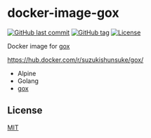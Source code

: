 # docker-image-gox

[![GitHub last commit](https://img.shields.io/github/last-commit/suzuki-shunsuke/docker-image-gox.svg)](https://github.com/suzuki-shunsuke/docker-image-gox)
[![GitHub tag](https://img.shields.io/github/tag/suzuki-shunsuke/docker-image-gox.svg)](https://github.com/suzuki-shunsuke/docker-image-gox/releases)
[![License](http://img.shields.io/badge/license-mit-blue.svg?style=flat-square)](https://raw.githubusercontent.com/suzuki-shunsuke/docker-image-gox/master/LICENSE)

Docker image for [gox](https://github.com/tcnksm/gox)

https://hub.docker.com/r/suzukishunsuke/gox/

* Alpine
* Golang
* [gox](https://github.com/mitchellh/gox)

## License

[MIT](LICENSE)
